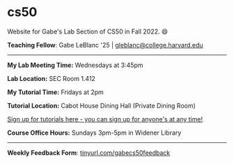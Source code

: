 # cs50
Website for Gabe's Lab Section of CS50 in Fall 2022. 😄

**Teaching Fellow**: Gabe LeBlanc '25 | gleblanc@college.harvard.edu

-----

**My Lab Meeting Time:** Wednesdays at 3:45pm

**Lab Location:** SEC Room 1.412

**My Tutorial Time:** Fridays at 2pm

**Tutorial Location:** Cabot House Dining Hall (Private Dining Room)

[Sign up for tutorials here - you can sign up for anyone's at any time!](https://harvard.cs50.me/tutorials)

**Course Office Hours:** Sundays 3pm-5pm in Widener Library

-----

**Weekly Feedback Form**: [tinyurl.com/gabecs50feedback](https://tinyurl.com/gabecs50feedback) 


